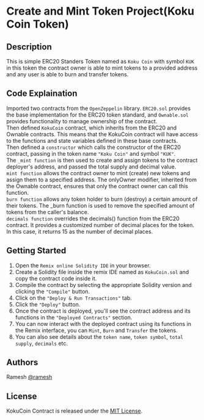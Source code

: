 # Create and Mint Token Project(Koku Coin Token)

## Description
This is simple ERC20 Standers Token named as `Koku Coin` with symbol `KUK` in this token the contract owner is able to mint tokens to a provided address and any user is able to burn and transfer tokens.

## Code Explaination
Imported two contracts from the `OpenZeppelin` library. `ERC20.sol` provides the base implementation for the ERC20 token standard, and `Ownable.sol` provides functionality to manage ownership of the contract.<br/>
Then defined `KokuCoin` contract, which inherits from the ERC20 and Ownable contracts. This means that the KokuCoin contract will have access to the functions and state variables defined in these base contracts.<br/>
Then defined a `constructor` which calls the constructor of the ERC20 contract, passing in the token name `"Koku Coin"` and symbol `"KUK"`. <br/>
The `_mint function` is then used to create and assign tokens to the contract deployer's address, and passed the total supply and decimal value.<br/>
`mint function` allows the contract owner to mint (create) new tokens and assign them to a specified address. The onlyOwner modifier, inherited from the Ownable contract, ensures that only the contract owner can call this function.<br/>
`burn function` allows any token holder to burn (destroy) a certain amount of their tokens. The _burn function is used to remove the specified amount of tokens from the caller's balance.<br/>
`decimals function` overrides the decimals() function from the ERC20 contract. It provides a customized number of decimal places for the token. In this case, it returns 15 as the number of decimal places.<br/>

## Getting Started
1. Open the `Remix online Solidity IDE` in your browser.
2. Create a Solidity file inside the remix IDE  named as `KokuCoin.sol` and copy the contract code inside it.
3. Compile the contract by selecting the appropriate Solidity version and clicking the `"Compile"` button.
4. Click on the `"Deploy & Run Transactions"` tab.
5. Click the `"Deploy"` button.
6. Once the contract is deployed, you'll see the contract address and its functions in the `"Deployed Contracts"` section.
7. You can now interact with the deployed contract using its functions in the Remix interface, you can `Mint`, `Burn` and `Transfer` the tokens.
8. You can also see details about the `token name`, `token symbol`, `total supply`, `decimals` etc.

## Authors
Ramesh 
[@ramesh](https://www.linkedin.com/in/sonusheorann/)

## License
KokuCoin Contract is released under the [MIT License](LICENSE).
